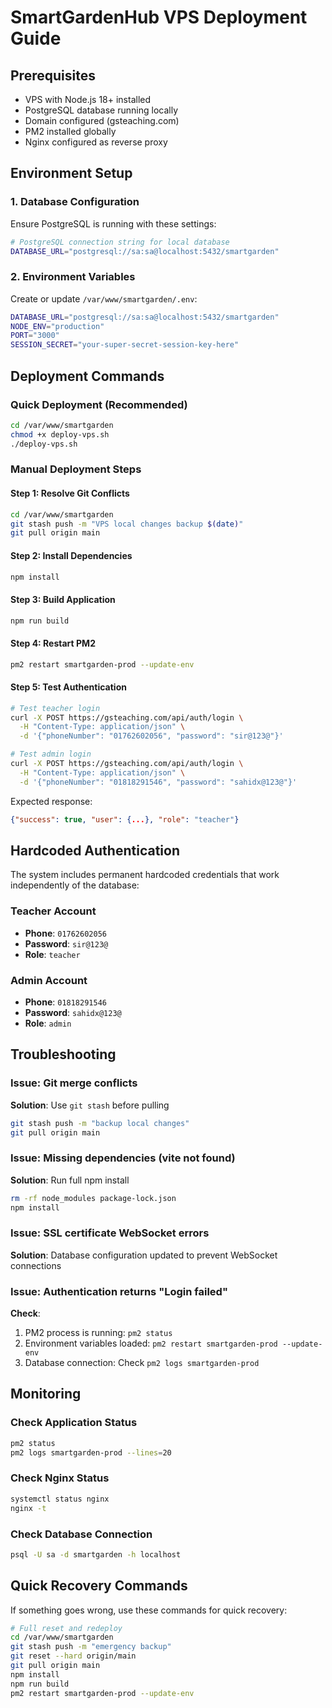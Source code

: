 # SmartGardenHub VPS Deployment Guide

## Prerequisites
- VPS with Node.js 18+ installed
- PostgreSQL database running locally
- Domain configured (gsteaching.com)
- PM2 installed globally
- Nginx configured as reverse proxy

## Environment Setup

### 1. Database Configuration
Ensure PostgreSQL is running with these settings:
```bash
# PostgreSQL connection string for local database
DATABASE_URL="postgresql://sa:sa@localhost:5432/smartgarden"
```

### 2. Environment Variables
Create or update `/var/www/smartgarden/.env`:
```bash
DATABASE_URL="postgresql://sa:sa@localhost:5432/smartgarden"
NODE_ENV="production"
PORT="3000"
SESSION_SECRET="your-super-secret-session-key-here"
```

## Deployment Commands

### Quick Deployment (Recommended)
```bash
cd /var/www/smartgarden
chmod +x deploy-vps.sh
./deploy-vps.sh
```

### Manual Deployment Steps

#### Step 1: Resolve Git Conflicts
```bash
cd /var/www/smartgarden
git stash push -m "VPS local changes backup $(date)"
git pull origin main
```

#### Step 2: Install Dependencies
```bash
npm install
```

#### Step 3: Build Application
```bash
npm run build
```

#### Step 4: Restart PM2
```bash
pm2 restart smartgarden-prod --update-env
```

#### Step 5: Test Authentication
```bash
# Test teacher login
curl -X POST https://gsteaching.com/api/auth/login \
  -H "Content-Type: application/json" \
  -d '{"phoneNumber": "01762602056", "password": "sir@123@"}'

# Test admin login  
curl -X POST https://gsteaching.com/api/auth/login \
  -H "Content-Type: application/json" \
  -d '{"phoneNumber": "01818291546", "password": "sahidx@123@"}'
```

Expected response:
```json
{"success": true, "user": {...}, "role": "teacher"}
```

## Hardcoded Authentication

The system includes permanent hardcoded credentials that work independently of the database:

### Teacher Account
- **Phone**: `01762602056`
- **Password**: `sir@123@`
- **Role**: `teacher`

### Admin Account  
- **Phone**: `01818291546`
- **Password**: `sahidx@123@`
- **Role**: `admin`

## Troubleshooting

### Issue: Git merge conflicts
**Solution**: Use `git stash` before pulling
```bash
git stash push -m "backup local changes"
git pull origin main
```

### Issue: Missing dependencies (vite not found)
**Solution**: Run full npm install
```bash
rm -rf node_modules package-lock.json
npm install
```

### Issue: SSL certificate WebSocket errors
**Solution**: Database configuration updated to prevent WebSocket connections

### Issue: Authentication returns "Login failed"
**Check**: 
1. PM2 process is running: `pm2 status`
2. Environment variables loaded: `pm2 restart smartgarden-prod --update-env`
3. Database connection: Check `pm2 logs smartgarden-prod`

## Monitoring

### Check Application Status
```bash
pm2 status
pm2 logs smartgarden-prod --lines=20
```

### Check Nginx Status
```bash
systemctl status nginx
nginx -t
```

### Check Database Connection
```bash
psql -U sa -d smartgarden -h localhost
```

## Quick Recovery Commands

If something goes wrong, use these commands for quick recovery:

```bash
# Full reset and redeploy
cd /var/www/smartgarden
git stash push -m "emergency backup"
git reset --hard origin/main
git pull origin main
npm install
npm run build
pm2 restart smartgarden-prod --update-env
```